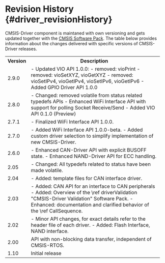 # Revision History {#driver_revisionHistory}

CMSIS-Driver component is maintaned with own versioning and gets updated together with the [CMSIS Software Pack](../../General/html/cmsis_pack.html). The table below provides information about the changes delivered with specific versions of CMSIS-Driver releases.

<table class="cmtable" summary="Revision History">
    <tr>
      <th>Version</th>
      <th>Description</th>
    </tr>
    <tr>
      <td>2.9.0</td>
      <td>
        - Updated VIO API 1.0.0:
          - removed: vioPrint
          - removed: vioSetXYZ, vioGetXYZ
          - removed: vioSetIPv4, vioGetIPv4, vioSetIPv6, vioGetIPv6
        - Added GPIO Driver API 1.0.0
      </td>
    </tr>
    <tr>
      <td>2.8.0</td>
      <td>
        - Changed: removed volatile from status related typedefs APIs
        - Enhanced WiFi Interface API with support for polling Socket Receive/Send
        - Added VIO API 0.1.0 (Preview)
      </td>
    </tr>
    <tr>
      <td>2.7.1</td>
      <td>
        - Finalized WiFi Interface API 1.0.0.
      </td>
    </tr>
    <tr>
      <td>2.7.0</td>
      <td>
        - Added WiFi Interface API 1.0.0-beta.
        - Added custom driver selection to simplify implementation of new CMSIS-Driver.
      </td>
    </tr>
    <tr>
      <td>2.6.0</td>
      <td>
        - Enhanced CAN-Driver API with explicit BUSOFF state.
        - Enhanced NAND-Driver API for ECC handling.
      </td>
    </tr>
    <tr>
      <td>2.05</td>
      <td>
        - Changed: All typedefs related to status have been made volatile.
      </td>
    </tr>
    <tr>
      <td>2.04</td>
      <td>
        - Added: template files for CAN interface driver.
      </td>
    </tr>
    <tr>
      <td>2.03</td>
      <td>
        - Added: CAN API for an interface to CAN peripherals
        - Added: Overview of the \ref driverValidation "CMSIS-Driver Validation" Software Pack.
        - Enhanced: documentation and clarified behavior of the \ref CallSequence.
      </td>
    </tr>
    <tr>
      <td>2.02</td>
      <td>
        - Minor API changes, for exact details refer to the header file of each driver.
        - Added: Flash Interface, NAND interface.
      </td>
    </tr>
    <tr>
      <td>2.00</td>
      <td>API with non-blocking data transfer, independent of CMSIS-RTOS.</td>
    </tr>
    <tr>
      <td>1.10</td>
      <td>Initial release</td>
    </tr>
</table>
